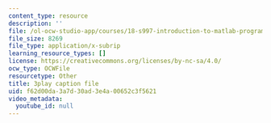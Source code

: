 ```yaml
---
content_type: resource
description: ''
file: /ol-ocw-studio-app/courses/18-s997-introduction-to-matlab-programming-fall-2011/f62d00da3a7d30ad3e4a00652c3f5621_WpAXzSJJqW4.srt
file_size: 8269
file_type: application/x-subrip
learning_resource_types: []
license: https://creativecommons.org/licenses/by-nc-sa/4.0/
ocw_type: OCWFile
resourcetype: Other
title: 3play caption file
uid: f62d00da-3a7d-30ad-3e4a-00652c3f5621
video_metadata:
  youtube_id: null
---
```

